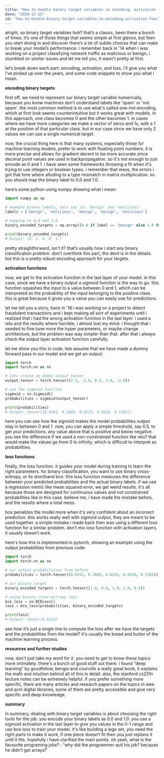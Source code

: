 ```yaml
---
title: "How to handle binary target variables in encoding, activation function and loss function?"
date: "2024-12-15"
id: "how-to-handle-binary-target-variables-in-encoding-activation-function-and-loss-function"
---
```


alright, so binary target variables huh? that’s a classic, been there a bunch of times. it’s one of those things that seems simple at first glance, but then you start diving in and discover there’s a lot of subtle choices that can make or break your model’s performance. i remember back in '14 when i was working on a project classifying network traffic as malicious or benign, i stumbled on similar issues and let me tell you, it wasn't pretty at first.

let’s break down each part: encoding, activation, and loss. i’ll give you what i’ve picked up over the years, and some code snippets to show you what i mean.

**encoding binary targets**

first off, we need to represent our binary target variable numerically, because you know machines don’t understand labels like 'spam' or 'not spam'. the most common method is to use what's called one-hot encoding, which at first look seems counterintuitive but it works great with models. in this approach, one class becomes 0 and the other becomes 1. in cases where we have more categories we make a vector of zeros and 1s, with a 1 at the position of that particular class. but in our case since we have only 2 values we can use a single numerical target.

now, the crucial thing here is that many systems, especially those for machine learning models, prefer to work with floating point numbers. it is more precise and allows for gradient decent to be more accurate since decimal point values are used in backpropagation. so it's not enough to just encode as 0 and 1. i have seen some frameworks throwing a fit when it's trying to use integers or boolean types. i remember that mess, the errors i got that time where alluding to a type mismatch in matrix multiplication. so you should map the binary label to 0.0 and 1.0.

here’s some python using numpy showing what i mean:

```python
import numpy as np

# example binary labels, lets say its 'benign' and 'malicious'
labels = ['benign', 'malicious', 'benign', 'benign', 'malicious']

# mapping to 0.0 and 1.0
binary_encoded_targets = np.array([0.0 if label == 'benign' else 1.0 for label in labels])

print(binary_encoded_targets)
# Output: [0. 1. 0. 0. 1.]

```

pretty straightforward, isn't it? that’s usually how i start any binary classification problem. don’t overthink this part, the devil is in the details. but this is a pretty robust encoding approach for your targets.

**activation functions**

now, we get to the activation function in the last layer of your model. in this case, since we have a binary output a sigmoid function is the way to go. this function squashes the input to a value between 0 and 1, which can be interpreted as the probability of the input belonging to the positive class. this is great because it gives you a value you can easily use for predictions.

let me tell you a story, back in '16 i was working on a project to detect fraudulent transactions and i kept making all sort of experiments until i realized that i had the wrong activation function in the last layer. i used a relu and the results where horrible, i almost lost my mind. i thought that i needed to fine tune more the hyper parameters, or maybe change architecture, but the problem was way simpler than that. after that i always check the output layer activation function carefully.

let me show you this in code, lets assume that we have made a dummy forward pass in our model and we get an output:

```python
import torch
import torch.nn as nn

# lets create an dummy output tensor
output_tensor = torch.tensor([2.5, -1.0, 0.5, 3.0, -2.0])

# use the sigmoid function
sigmoid = nn.Sigmoid()
probabilities = sigmoid(output_tensor)

print(probabilities)
# Output: tensor([0.9241, 0.2689, 0.6225, 0.9526, 0.1192])
```

here you can see how the sigmoid makes the model probabilities output stay in between 0 and 1. now, you can apply a simple threshold, say 0.5, to get your predictions, any value above that is positive and below negative. you see the difference if we used a non-constrained function like relu? that would make the values go from 0 to infinity, which is difficult to interpret as probabilities.

**loss functions**

finally, the loss function. it guides your model during training to learn the right parameters. for binary classification, you want to use binary cross-entropy, or its shorthand bce. this loss function measures the difference between your predicted probabilities and the actual binary labels. if we use a regression metric like mean squared error, we get weird results. it's all because those are designed for continuous values and not constrained probabilities like in this case. believe me, i have made the mistake before, and the results where a total mess.

bce penalizes the model more when it's very confident about an incorrect prediction. this works really well with sigmoid output, they are meant to be used together. a simple mistake i made back then was using a different loss function for a similar problem. don’t mix loss function with activation layers. it usually doesn’t work.

here's how this is implemented in pytorch, showing an example using the output probabilities from previous code:

```python
import torch
import torch.nn as nn

# our output probabilities from before
probabilities = torch.tensor([0.9241, 0.2689, 0.6225, 0.9526, 0.1192])

# our binary target
binary_encoded_targets = torch.tensor([1.0, 0.0, 1.0, 1.0, 0.0])

# using binary cross-entropy loss
bce_loss = nn.BCELoss()
loss = bce_loss(probabilities, binary_encoded_targets)

print(loss)
# Output: tensor(0.4123)
```

see how it’s just a single line to compute the loss after we have the targets and the probabilities from the model? it's usually the bread and butter of the machine learning process.

**resources and further studies**

now, don't just take my word for it. you need to get to know these topics more intimately. there's a bunch of good stuff out there. i found “deep learning” by goodfellow, bengio and courville a really great book, it explains the math and intuition behind all of this in detail. also, the stanford cs231n lecture notes can be extremely helpful. if you prefer something more specific, there are many articles and research papers on the topics in ieee and acm digital libraries, some of them are pretty accessible and give very specific and deep knowledge.

**summary**

in summary, dealing with binary target variables is about choosing the right tools for the job. you encode your binary labels as 0.0 and 1.0. you use a sigmoid activation in the last layer to give you values in the 0-1 range and use bce loss to train your model. it's like building a lego set, you need the right parts to make it work, if one piece doesn’t fit then you just replace it until it fits. hopefully i have clarified the main points. oh yeah, what is the favourite programing joke? : “why did the programmer quit his job? because he didn't get arrays!”
